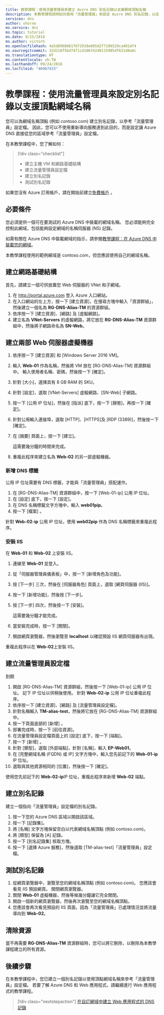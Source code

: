 ```yaml
---
title: 教學課程：使用流量管理員來建立 Auzre DNS 別名記錄以支援網域頂點名稱
description: 本教學課程說明如何使用「流量管理員」來設定 Auzre DNS 別名記錄，以支援使用網域頂點名稱。
services: dns
author: vhorne
ms.service: dns
ms.topic: tutorial
ms.date: 9/25/2018
ms.author: victorh
ms.openlocfilehash: 4a5d8968861f6f2938e605d2f7106529ca401df4
ms.sourcegitcommit: 32d218f5bd74f1cd106f4248115985df631d0a8c
ms.translationtype: HT
ms.contentlocale: zh-TW
ms.lasthandoff: 09/24/2018
ms.locfileid: "46967433"
---
```

# <a name="tutorial-configure-an-alias-record-to-support-apex-domain-names-with-traffic-manager"></a>教學課程：使用流量管理員來設定別名記錄以支援頂點網域名稱 

您可以為網域名稱頂點 (例如 contoso.com) 建立別名記錄，以參考「流量管理員」設定檔。 因此，您可以不使用重新導向服務達到此目的，而是設定讓 Azure DNS 直接從您的區域參考「流量管理員」設定檔。 


在本教學課程中，您了解如何：

> [!div class="checklist"]
> * 建立主機 VM 和網路基礎結構
> * 建立流量管理員設定檔
> * 建立別名記錄
> * 測試別名記錄


如果您沒有 Azure 訂用帳戶，請在開始前建立[免費帳戶](https://azure.microsoft.com/free/?WT.mc_id=A261C142F) 。

## <a name="prerequisites"></a>必要條件
您必須提供一個可在要測試的 Azure DNS 中裝載的網域名稱。 您必須能夠完全控制此網域，包括能夠設定網域的名稱伺服器 (NS) 記錄。

如需有關在 Azure DNS 中裝載網域的指示，請參閱[教學課程：在 Azure DNS 中裝載您的網域](dns-delegate-domain-azure-dns.md)。

本教學課程使用的範例網域是 contoso.com，但您應該使用自己的網域名稱。

## <a name="create-the-network-infrastructure"></a>建立網路基礎結構
首先，請建立一個可供放置您 Web 伺服器的 VNet 和子網域。
1. 在 http://portal.azure.com 登入 Azure 入口網站。
2. 在入口網站的左上方，按一下 [建立資源]，在搜尋方塊中輸入「資源群組」，然後建立一個名為 **RG-DNS-Alias-TM** 的資源群組。
3. 依序按一下 [建立資源]、[網路] 及 [虛擬網路]。
4. 建立名為 **VNet-Servers** 的虛擬網路，將它放在 **RG-DNS-Alias-TM** 資源群組中，然後將子網路命名為 **SN-Web**。

## <a name="create-two-web-server-virtual-machines"></a>建立兩部 Web 伺服器虛擬機器
1. 依序按一下 [建立資源] 和 [Windows Server 2016 VM]。
2. 輸入 **Web-01** 作為名稱，然後將 VM 放在 [RG-DNS-Alias-TM] 資源群組中。 輸入使用者名稱、密碼，然後按一下 [確定]。
3. 針對 [大小]，選擇具有 8 GB RAM 的 SKU。
4. 針對 [設定]，選取 [VNet-Servers] 虛擬網路、[SN-Web] 子網路。
5. 按一下 [公用 IP 位址]，然後在 [指派] 底下，按一下 [靜態]，再按一下 [確定]。
6. 針對公用輸入連接埠，選取 [HTTP]、[HTTPS]及 [RDP (3389)]，然後按一下 [確定]。
7. 在 [摘要] 頁面上，按一下 [建立]。

   這需要幾分鐘的時間來完成。
6. 重複此程序來建立名為 **Web-02** 的另一部虛擬機器。

### <a name="add-a-dns-label"></a>新增 DNS 標籤
公用 IP 位址需要有 DNS 標籤，才能與「流量管理員」搭配運作。
1. 在 [RG-DNS-Alias-TM] 資源群組中，按一下 [Web-01-ip] 公用 IP 位址。
2. 在 [設定] 底下，按一下 [設定]。
3. 在 DNS 名稱標籤文字方塊中，輸入 **web01pip**。
4. 按一下 [檔案] 。

針對 **Web-02-ip** 公用 IP 位址，使用 **web02pip** 作為 DNS 名稱標籤來重複此程序。

### <a name="install-iis"></a>安裝 IIS

在 **Web-01** 和 **Web-02** 上安裝 IIS。

1. 連線至 **Web-01** 並登入。
2. 從「伺服器管理員儀表板」中，按一下 [新增角色及功能]。
3. 按 [下一步] 三次，然後在 [伺服器角色] 頁面上，選取 [網頁伺服器 (IIS)]。
4. 按一下 [新增功能]，然後按 [下一步]。
5. 按 [下一步] 四次，然後按一下 [安裝]。

   這需要幾分鐘才能完成。
6. 當安裝完成時，按一下 [關閉]。
7. 開啟網頁瀏覽器，然後瀏覽至 **localhost** 以確認預設 IIS 網頁伺服器有出現。

重複此程序以在 **Web-02**上安裝 IIS。


## <a name="create-a-traffic-manager-profile"></a>建立流量管理員設定檔

到期 

1. 開啟 [RG-DNS-Alias-TM] 資源群組，然後按一下 [Web-01-ip] 公用 IP 位址。 記下 IP 位址以供稍後使用。 針對 **Web-02-ip** 公用 IP 位址重複此程序。
1. 依序按一下 [建立資源]、[網路] 及 [流量管理員設定檔]。
2. 針對名稱輸入 **TM-alias-test**，然後將它放在 [RG-DNS-Alias-TM] 資源群組中。
3. 按一下頁面底部的 [新增] 。
4. 部署完成時，按一下 [前往資源]。
5. 在流量管理員設定檔頁面上的 [設定] 底下，按一下 [端點]。
6. 按一下 [新增] 。
7. 針對 [類型]，選取 [外部端點]，針對 [名稱]，輸入 **EP-Web01**。
8. 在 [完整網域名稱 (FQDN) 或 IP] 文字方塊中，輸入您先前記下的 **Web-01-ip** IP 位址。
9. 選取與其他資源相同的 [位置]，然後按一下 [確定]。

使用您先前記下的 **Web-02-ip**IP 位址，重複此程序來新增 **Web-02** 端點。

## <a name="create-an-alias-record"></a>建立別名記錄

建立一個指向「流量管理員」設定檔的別名記錄。

1. 按一下您的 Azure DNS 區域以開啟該區域。
2. 按一下 [記錄集]。
3. 將 [名稱] 文字方塊保留空白以代表網域名稱頂點 (例如 contoso.com)。
4. 將 [類型] 保留為 [A] 記錄。
5. 按一下 [別名記錄集] 核取方塊。
6. 按一下 [選擇 Azure 服務]，然後選取 [TM-alias-test]「流量管理員」設定檔。

## <a name="test-the-alias-record"></a>測試別名記錄

1. 從網頁瀏覽器中，瀏覽至您的網域名稱頂點 (例如 contoso.com)。 您應該會看見 IIS 預設網頁。 關閉網頁瀏覽器。
2. 關閉 **Web-01** 虛擬機器，然後等候幾分鐘讓它完全關閉。
3. 開啟一個新的網頁瀏覽器，然後再次瀏覽至您的網域名稱頂點。
4. 您應該會再次看見預設的 IIS 頁面，因為「流量管理員」已處理情況並將流量導向到 **Web-02**。

## <a name="clean-up-resources"></a>清除資源

當不再需要 **RG-DNS-Alias-TM** 資源群組時，您可以將它刪除，以刪除為本教學課程建立的所有資源。

## <a name="next-steps"></a>後續步驟

在本教學課程中，您已建立一個別名記錄以使用頂點網域名稱來參考「流量管理員」設定檔。 若要了解 Azure DNS 和 Web 應用程式，請繼續進行 Web 應用程式的教學課程。

> [!div class="nextstepaction"]
> [在自訂網域中建立 Web 應用程式的 DNS 記錄](./dns-web-sites-custom-domain.md)
